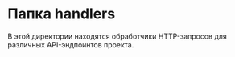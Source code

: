 # Папка handlers

В этой директории находятся обработчики HTTP-запросов для различных API-эндпоинтов проекта.